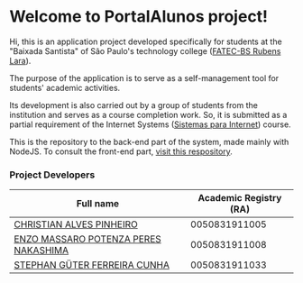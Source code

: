 # Welcome to PortalAlunos project!

Hi, this is an application project developed specifically for students at the "Baixada Santista" of São Paulo's technology college ([FATEC-BS Rubens Lara](https://fatecrl.edu.br/)).

The purpose of the application is to serve as a self-management tool for students' academic activities.

Its development is also carried out by a group of students from the institution and serves as a course completion work. So, it is submitted as a partial requirement of the Internet Systems ([Sistemas para Internet](https://fatecrl.edu.br/cursos/sistemas-para-internet)) course.

This is the repository to the back-end part of the system, made mainly with NodeJS. To consult the front-end part, [visit this respository](https://github.com/StephanGuter/PortalAlunosClient).

### Project Developers
|Full name|Academic Registry (RA)|
|-|-|
|[CHRISTIAN ALVES PINHEIRO](https://github.com/christianpinheiro/)|0050831911005|
|[ENZO MASSARO POTENZA PERES NAKASHIMA](https://github.com/enzonakashima)|0050831911008|
|[STEPHAN GÜTER FERREIRA CUNHA](https://github.com/StephanGuter)|0050831911033|